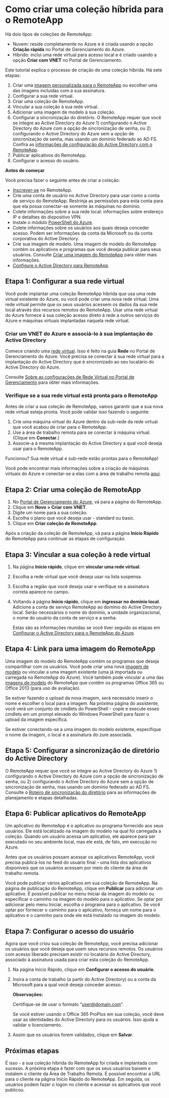 <properties 
	pageTitle="Como criar uma coleção híbrida para o RemoteApp" 
	description="Aprenda a criar uma implantação de RemoteApp que se conecta à sua rede interna." 
	services="remoteapp" 
	documentationCenter="" 
	authors="lizap" 
	manager="mbaldwin" 
	editor=""/>

<tags 
	ms.service="remoteapp" 
	ms.workload="compute" 
	ms.tgt_pltfrm="na" 
	ms.devlang="na" 
	ms.topic="article" 
	ms.date="04/28/2015" 
	ms.author="elizapo"/>

# Como criar uma coleção híbrida para o RemoteApp

Há dois tipos de coleções de RemoteApp:

- Nuvem: reside completamente no Azure e é criada usando a opção **Criação rápida** no Portal de Gerenciamento do Azure.  
- Híbrido: inclui uma rede virtual para acesso local e é criado usando a opção **Criar com VNET** no Portal de Gerenciamento.

Este tutorial explica o processo de criação de uma coleção híbrida. Há sete etapas:

1.	Criar uma [imagem personalizada para o RemoteApp](remoteapp-imageoptions.md) ou escolher uma das imagens incluídas com a sua assinatura.
2. Configurar a sua rede virtual.
2.	Criar uma coleção de RemoteApp.
2.	Vincular a sua coleção à sua rede virtual.
3.	Adicionar uma imagem de modelo à sua coleção.
4.	Configurar a sincronização do diretório. O RemoteApp requer que você se integre ao Active Directory do Azure 1) configurando o Active Directory do Azure com a opção de sincronização de senha, ou 2) configurando o Active Directory do Azure sem a opção de sincronização de senha, mas usando um domínio federado ao AD FS. Confira as [informações de configuração do Active Directory com o RemoteApp](remoteapp-ad.md).
5.	Publicar aplicativos do RemoteApp.
6.	Configurar o acesso do usuário.

**Antes de começar**

Você precisa fazer o seguinte antes de criar a coleção:

- [Inscrever-se](http://azure.microsoft.com/services/remoteapp/) no RemoteApp. 
- Crie uma conta de usuário no Active Directory para usar como a conta de serviço do RemoteApp. Restrinja as permissões para esta conta para que ela possa conectar-se somente às máquinas no domínio.
- Colete informações sobre a sua rede local: informações sobre endereço IP e detalhes do dispositivo VPN.
- Instale o módulo [PowerShell do Azure](install-configure-powershell.md).
- Colete informações sobre os usuários aos quais deseja conceder acesso. Podem ser informações da conta da Microsoft ou da conta corporativa do Active Directory.
- Crie sua imagem de modelo. Uma imagem de modelo do RemoteApp contém os aplicativos e programas que você deseja publicar para seus usuários. Consulte [Criar uma imagem do RemoteApp](remoteapp-imageoptions.md) para obter mais informações. 
- [Configure o Active Directory para RemoteApp](remoteapp-ad.md).



## Etapa 1: Configurar a sua rede virtual
Você pode implantar uma coleção RemoteApp híbrida que usa uma rede virtual existente do Azure, ou você pode criar uma nova rede virtual. Uma rede virtual permite que os seus usuários acessem os dados da sua rede local através dos recursos remotos do RemoteApp. Usar uma rede virtual do Azure fornece à sua coleção acesso direto à rede a outros serviços do Azure e máquinas virtuais implantadas naquela rede virtual.

### Criar um VNET do Azure e associá-lo à sua implantação do Active Directory

Comece criando uma [rede virtual](https://msdn.microsoft.com/library/azure/dn631643.aspx). Isso é feito na guia **Rede** no Portal de Gerenciamento do Azure. Você precisa se conectar à sua rede virtual para a implantação do Active Directory que é sincronizado ao seu locatário do Active Directory do Azure.

Consulte [Sobre as configurações de Rede Virtual no Portal de Gerenciamento](https://msdn.microsoft.com/library/azure/jj156074.aspx) para obter mais informações.

### Verifique se a sua rede virtual está pronta para o RemoteApp
Antes de criar a sua coleção de RemoteApp, vamos garantir que a sua nova rede virtual esteja pronta. Você pode validar isso fazendo o seguinte:

1. Crie uma máquina virtual do Azure dentro da sub-rede da rede virtual que você acabou de criar para o RemoteApp.
2. Use a área de trabalho remota para se conectar à máquina virtual. (Clique em **Conectar**.)
3. Associe-a à mesma implantação do Active Directory a qual você deseja usar para o RemoteApp.

Funcionou? Sua rede virtual e sub-rede estão prontas para o RemoteApp!

Você pode encontrar mais informações sobre a criação de máquinas virtuais do Azure e conectar-se a elas com a área de trabalho remota [aqui](https://msdn.microsoft.com/library/azure/jj156003.aspx).

## Etapa 2: Criar uma coleção de RemoteApp ##



1. No [Portal de Gerenciamento do Azure](http://manage.windowsazure.com), vá para a página do RemoteApp.
2. Clique em **Novo > Criar com VNET**.
3. Digite um nome para a sua coleção.
4. Escolha o plano que você deseja usar - standard ou basic.
5. Clique em **Criar coleção de RemoteApp**.

Após a criação da coleção de RemoteApp, vá para a página **Início Rápido** do RemoteApp para continuar as etapas de configuração.

## Etapa 3: Vincular a sua coleção à rede virtual ##

 
1. Na página **Início rápido**, clique em **vincular uma rede virtual**.
2. Escolha a rede virtual que você deseja usar na lista suspensa.
3. Escolha a região que você deseja usar e verifique se a assinatura correta aparece no campo. 
5. Voltando à página **Início rápido**, clique em **ingressar no domínio local**. Adicione a conta de serviço RemoteApp ao domínio do Active Directory local. Serão necessários o nome do domínio, a unidade organizacional, o nome do usuário da conta de serviço e a senha. 

	Estas são as informações reunidas se você tiver seguido as etapas em [Configurar o Active Directory para o RemoteApp do Azure](remoteapp-ad.md).


## Etapa 4: Link para uma imagem do RemoteApp ##

Uma imagem do modelo do RemoteApp contém os programas que deseja compartilhar com os usuários. Você pode criar uma nova [imagem de modelo](remoteapp-imageoptions.md) ou vincular a uma imagem existente (uma já importada ou carregada no RemoteApp do Azure). Você também pode vincular a uma das [imagens de modelo](remoteapp-images.md) do RemoteApp que contêm os programas Office 365 ou Office 2013 (para uso de avaliação).

Se estiver fazendo o upload da nova imagem, será necessário inserir o nome e escolher o local para a imagem. Na próxima página do assistente, você verá um conjunto de cmdlets do PowerShell - copie e execute esses cmdlets em um prompt elevado do Windows PowerShell para fazer o upload da imagem específica.

Se estiver conectando-se a uma imagem do modelo existente, especifique o nome da imagem, o local e a assinatura do zure associada.



## Etapa 5: Configurar a sincronização de diretório do Active Directory ##

O RemoteApp requer que você se integre ao Active Directory do Azure 1) configurando o Active Directory do Azure com a opção de sincronização de senha, ou 2) configurando o Active Directory do Azure sem a opção de sincronização de senha, mas usando um domínio federado ao AD FS. Consulte o [Roteiro de sincronização do diretório](http://msdn.microsoft.com//library/azure/hh967642.aspx) para as informações de planejamento e etapas detalhadas.

## Etapa 6: Publicar aplicativos do RemoteApp ##

Um aplicativo do RemoteApp é o aplicativo ou programa fornecido aos seus usuários. Ele está localizado na imagem do modelo na qual foi carregada a coleção. Quando um usuário acessa um aplicativo, ele aparece para ser executado no seu ambiente local, mas ele está, de fato, em execução no Azure.

Antes que os usuários possam acessar os aplicativos RemoteApp, você precisa publicá-los no feed do usuário final – uma lista dos aplicativos disponíveis que os usuários acessam por meio do cliente da área de trabalho remota.
 
Você pode publicar vários aplicativos em sua coleção de RemoteApp. Na página de publicação do RemoteApp, clique em **Publicar** para adicionar um aplicativo. É possível publicar no menu Iniciar da imagem do modelo ou especificar o caminho na imagem do modelo para o aplicativo. Se optar por adicionar pelo menu Iniciar, escolha o programa para o aplicativo. Se você optar por fornecer o caminho para o aplicativo, forneça um nome para o aplicativo e o caminho para onde ele está instalado na imagem do modelo.

## Etapa 7: Configurar o acesso do usuário ##

Agora que você criou sua coleção de RemoteApp, você precisa adicionar os usuários que você deseja que usem seus recursos remotos. Os usuários com acesso liberado precisam existir no locatário do Active Directory, associado à assinatura usada para criar esta coleção do RemoteApp.

1.	Na página Início Rápido, clique em **Configurar o acesso do usuário**. 
2.	Insira a conta de trabalho (a partir do Active Directory) ou a conta da Microsoft para a qual você deseja conceder acesso.

	**Observações:**

	Certifique-se de usar o formato “user@domain.com”.

	Se você estiver usando o Office 365 ProPlus em sua coleção, você deve usar as identidades do Active Directory para os usuários. Isso ajuda a validar o licenciamento.


3.	Assim que os usuários forem validados, clique em **Salvar**.


## Próximas etapas ##
É isso - a sua coleção híbrida do RemoteApp foi criada e implantada com sucesso. A próxima etapa é fazer com que os seus usuários baixem e instalem o cliente da Área de Trabalho Remota. É possível encontrar a URL para o cliente na página Início Rápido do RemoteApp. Em seguida, os usuários podem fazer o logon no cliente e acessar os aplicativos que você publicou.



<!--HONumber=54-->